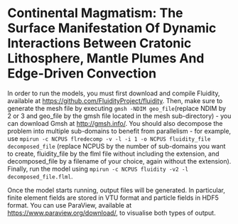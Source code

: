 # Continental Magmatism: The Surface Manifestation Of Dynamic Interactions Between Cratonic Lithosphere, Mantle Plumes And Edge-Driven Convection

In order to run the models, you must first download and compile Fluidity, available at https://github.com/FluidityProject/fluidity. Then, make sure to generate the mesh file by executing `gmsh -NDIM geo_file`(replace NDIM by 2 or 3 and geo_file by the gmsh file located in the mesh sub-directory) - you can download Gmsh at http://gmsh.info/. You should also decompose the problem into multiple sub-domains to benefit from parallelism - for example, use `mpirun -c NCPUS flredecomp -v -l -i 1 -o NCPUS fluidity_file decomposed_file` (replace NCPUS by the number of sub-domains you want to create, fluidity_file by the flml file without including the extension, and decomposed_file by a filename of your choice, again without the extension). Finally, run the model using `mpirun -c NCPUS fluidity -v2 -l decomposed_file.flml`.

Once the model starts running, output files will be generated. In particular, finite element fields are stored in VTU format and particle fields in HDF5 format. You can use ParaView, available at https://www.paraview.org/download/, to visualise both types of output.
